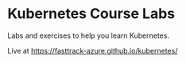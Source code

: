 # Kubernetes Course Labs

Labs and exercises to help you learn Kubernetes.

Live at https://fasttrack-azure.github.io/kubernetes/ 
